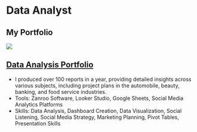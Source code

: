 # Data Analyst

## My Portfolio

![ ](https://github.com/wannaya26/Certification/assets/141702360/8b4e1b33-7c19-4296-88f6-7ffa2042bf71)
## [Data Analysis Portfolio](https://drive.google.com/file/d/14fda62n8F8CMNgNuqFcI3yX_v7zskLy8/view?usp=sharing)
- I produced over 100 reports in a year, providing detailed insights across various subjects, including project plans in the automobile, beauty, banking, and food service industries.
- Tools: Zanroo Software, Looker Studio, Google Sheets, Social Media Analytics Platforms  
- Skills: Data Analysis, Dashboard Creation, Data Visualization, Social Listening, Social Media Strategy, Marketing Planning, Pivot Tables, Presentation Skills
